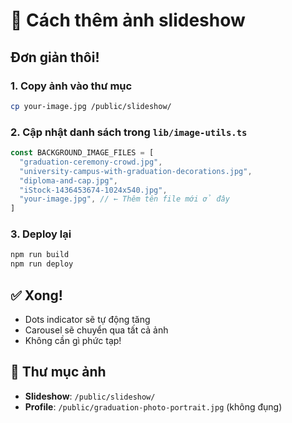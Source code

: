 # 📸 Cách thêm ảnh slideshow

## Đơn giản thôi!

### 1. Copy ảnh vào thư mục
```bash
cp your-image.jpg /public/slideshow/
```

### 2. Cập nhật danh sách trong `lib/image-utils.ts`
```typescript
const BACKGROUND_IMAGE_FILES = [
  "graduation-ceremony-crowd.jpg",
  "university-campus-with-graduation-decorations.jpg", 
  "diploma-and-cap.jpg",
  "iStock-1436453674-1024x540.jpg",
  "your-image.jpg", // ← Thêm tên file mới ở đây
]
```

### 3. Deploy lại
```bash
npm run build
npm run deploy
```

## ✅ Xong!

- Dots indicator sẽ tự động tăng
- Carousel sẽ chuyển qua tất cả ảnh
- Không cần gì phức tạp!

## 📁 Thư mục ảnh
- **Slideshow**: `/public/slideshow/` 
- **Profile**: `/public/graduation-photo-portrait.jpg` (không đụng)
